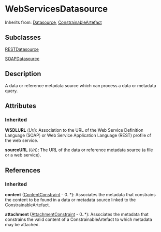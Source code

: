 
# WebServicesDatasource

Inherits from: [Datasource](Datasource.md), [ConstrainableArtefact](../Constraints/ConstrainableArtefact.md)

## Subclasses

[RESTDatasource](RESTDatasource.md)

[SOAPDatasource](SOAPDatasource.md)



## Description

A data or reference metadata source which can process a data or metadata query.


## Attributes

### Inherited

**WSDLURL** (*Url*): Association to the URL of the Web Service Definition Language (SOAP) or Web Service Application Language (REST) profile of the web service.

**sourceURL** (*Url*): The URL of the data or reference metadata source (a file or a web service).



## References

### Inherited

**content** ([ContentConstraint](../Constraints/ContentConstraint.md) - 0..*): Associates the metadata that constrains the content to be found in a data or metadata source linked to the ConstrainableArtefact.

**attachment** ([AttachmentConstraint](../Constraints/AttachmentConstraint.md) - 0..*): Associates the metadata that constrains the valid content of a ConstrainableArtefact to which metadata may be attached.




